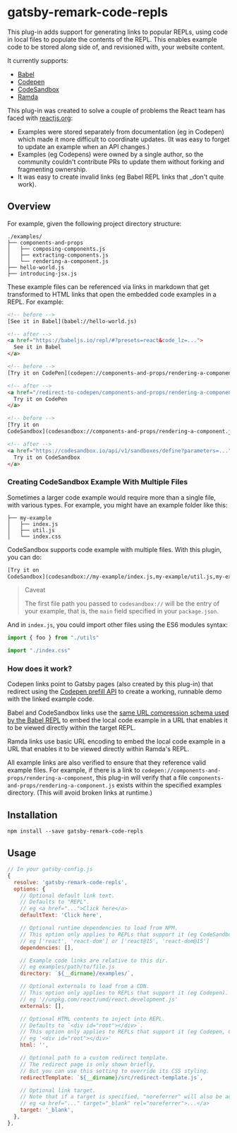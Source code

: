 # gatsby-remark-code-repls

This plug-in adds support for generating links to popular REPLs, using code in
local files to populate the contents of the REPL. This enables example code to
be stored along side of, and revisioned with, your website content.

It currently supports:

- [Babel](https://babeljs.io/repl/)
- [Codepen](https://codepen.io/)
- [CodeSandbox](https://codesandbox.io/)
- [Ramda](http://ramdajs.com/repl)

This plug-in was created to solve a couple of problems the React team has faced
with [reactjs.org](https://github.com/reactjs/reactjs.org):

- Examples were stored separately from documentation (eg in Codepen) which made
  it more difficult to coordinate updates. (It was easy to forget to update an
  example when an API changes.)
- Examples (eg Codepens) were owned by a single author, so the community
  couldn't contribute PRs to update them without forking and fragmenting
  ownership.
- It was easy to create invalid links (eg Babel REPL links that \_don't quite
  work).

## Overview

For example, given the following project directory structure:

```
./examples/
├── components-and-props
│   ├── composing-components.js
│   ├── extracting-components.js
│   └── rendering-a-component.js
├── hello-world.js
├── introducing-jsx.js
```

These example files can be referenced via links in markdown that get transformed
to HTML links that open the embedded code examples in a REPL. For example:

```html
<!-- before -->
[See it in Babel](babel://hello-world.js)

<!-- after -->
<a href="https://babeljs.io/repl/#?presets=react&code_lz=...">
  See it in Babel
</a>

<!-- before -->
[Try it on CodePen](codepen://components-and-props/rendering-a-component.js)

<!-- after -->
<a href="/redirect-to-codepen/components-and-props/rendering-a-component">
  Try it on CodePen
</a>

<!-- before -->
[Try it on
CodeSandbox](codesandbox://components-and-props/rendering-a-component.js)

<!-- after -->
<a href="https://codesandbox.io/api/v1/sandboxes/define?parameters=...">
  Try it on CodeSandbox
</a>
```

### Creating CodeSandbox Example With Multiple Files

Sometimes a larger code example would require more than a single file, with various types. For example, you might have an example folder like this:

```
├── my-example
│   ├── index.js
│   ├── util.js
│   └── index.css
```

CodeSandbox supports code example with multiple files. With this plugin, you can do:

```html
[Try it on
CodeSandbox](codesandbox://my-example/index.js,my-example/util.js,my-example/index.css)
```

> Caveat
>
> The first file path you passed to `codesandbox://` will be the entry of your example, that is, the `main` field specified in your `package.json`.

And in `index.js`, you could import other files using the ES6 modules syntax:

```js
import { foo } from "./utils"

import "./index.css"
```

### How does it work?

Codepen links point to Gatsby pages (also created by this plug-in) that redirect
using the
[Codepen prefill API](https://blog.codepen.io/documentation/api/prefill/) to
create a working, runnable demo with the linked example code.

Babel and CodeSandbox links use the
[same URL compression schema used by the Babel REPL](https://github.com/babel/website/blob/c9dd1f516985f7267eb58c286789e0c66bc0a21d/js/repl/UriUtils.js#L22-L26)
to embed the local code example in a URL that enables it to be viewed directly
within the target REPL.

Ramda links use basic URL encoding to embed the local code example in a URL that
enables it to be viewed directly within Ramda's REPL.

All example links are also verified to ensure that they reference valid example
files. For example, if there is a link to
`codepen://components-and-props/rendering-a-component`, this plug-in will verify
that a file `components-and-props/rendering-a-component.js` exists within the
specified examples directory. (This will avoid broken links at runtime.)

## Installation

`npm install --save gatsby-remark-code-repls`

## Usage

```javascript
// In your gatsby-config.js
{
  resolve: 'gatsby-remark-code-repls',
  options: {
    // Optional default link text.
    // Defaults to "REPL".
    // eg <a href="...">Click here</a>
    defaultText: 'Click here',

    // Optional runtime dependencies to load from NPM.
    // This option only applies to REPLs that support it (eg CodeSandbox).
    // eg ['react', 'react-dom'] or ['react@15', 'react-dom@15']
    dependencies: [],

    // Example code links are relative to this dir.
    // eg examples/path/to/file.js
    directory: `${__dirname}/examples/`,

    // Optional externals to load from a CDN.
    // This option only applies to REPLs that support it (eg Codepen).
    // eg '//unpkg.com/react/umd/react.development.js'
    externals: [],

    // Optional HTML contents to inject into REPL.
    // Defaults to `<div id="root"></div>`.
    // This option only applies to REPLs that support it (eg Codepen, CodeSandbox).
    // eg '<div id="root"></div>'
    html: '',

    // Optional path to a custom redirect template.
    // The redirect page is only shown briefly,
    // But you can use this setting to override its CSS styling.
    redirectTemplate: `${__dirname}/src/redirect-template.js`,

    // Optional link target.
    // Note that if a target is specified, "noreferrer" will also be added.
    // eg <a href="..." target="_blank" rel="noreferrer">...</a>
    target: '_blank',
  },
},
```
